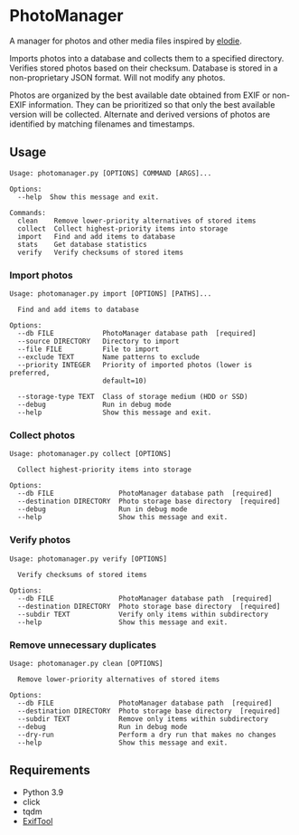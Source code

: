 # PhotoManager

A manager for photos and other media files
inspired by [elodie](https://github.com/jmathai/elodie).

Imports photos into a database and collects them to a specified directory.
Verifies stored photos based on their checksum.
Database is stored in a non-proprietary JSON format.
Will not modify any photos.  

Photos are organized by the best available date
obtained from EXIF or non-EXIF information.
They can be prioritized so that only the best available version
will be collected. Alternate and derived versions of photos
are identified by matching filenames and timestamps.


## Usage
```
Usage: photomanager.py [OPTIONS] COMMAND [ARGS]...

Options:
  --help  Show this message and exit.

Commands:
  clean    Remove lower-priority alternatives of stored items
  collect  Collect highest-priority items into storage
  import   Find and add items to database
  stats    Get database statistics
  verify   Verify checksums of stored items
```

### Import photos
```
Usage: photomanager.py import [OPTIONS] [PATHS]...

  Find and add items to database

Options:
  --db FILE            PhotoManager database path  [required]
  --source DIRECTORY   Directory to import
  --file FILE          File to import
  --exclude TEXT       Name patterns to exclude
  --priority INTEGER   Priority of imported photos (lower is preferred,
                       default=10)

  --storage-type TEXT  Class of storage medium (HDD or SSD)
  --debug              Run in debug mode
  --help               Show this message and exit.
```

### Collect photos
```
Usage: photomanager.py collect [OPTIONS]

  Collect highest-priority items into storage

Options:
  --db FILE                PhotoManager database path  [required]
  --destination DIRECTORY  Photo storage base directory  [required]
  --debug                  Run in debug mode
  --help                   Show this message and exit.
```

### Verify photos
```
Usage: photomanager.py verify [OPTIONS]

  Verify checksums of stored items

Options:
  --db FILE                PhotoManager database path  [required]
  --destination DIRECTORY  Photo storage base directory  [required]
  --subdir TEXT            Verify only items within subdirectory
  --help                   Show this message and exit.
```

### Remove unnecessary duplicates
```
Usage: photomanager.py clean [OPTIONS]

  Remove lower-priority alternatives of stored items

Options:
  --db FILE                PhotoManager database path  [required]
  --destination DIRECTORY  Photo storage base directory  [required]
  --subdir TEXT            Remove only items within subdirectory
  --debug                  Run in debug mode
  --dry-run                Perform a dry run that makes no changes
  --help                   Show this message and exit.
```

## Requirements
- Python 3.9
- click  
- tqdm
- [ExifTool](https://exiftool.org/)
